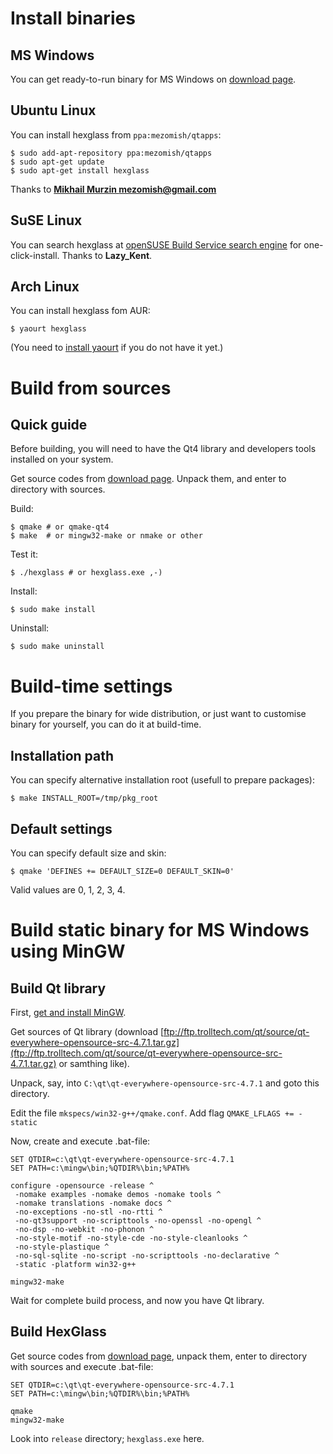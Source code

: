 

# Install binaries #

## MS Windows ##

You can get ready-to-run binary for MS Windows on
[download page](http://code.google.com/p/hexglass/downloads/list).

## Ubuntu Linux ##

You can install hexglass from `ppa:mezomish/qtapps`:

```
$ sudo add-apt-repository ppa:mezomish/qtapps
$ sudo apt-get update
$ sudo apt-get install hexglass
```

Thanks to **[Mikhail Murzin <mezomish@gmail.com>](http://murzin.ca/)**

## SuSE Linux ##

You can search hexglass at [openSUSE Build Service search engine](http://software.opensuse.org/search?q=hexglass) for one-click-install. Thanks to **Lazy\_Kent**.

## Arch Linux ##

You can install hexglass fom AUR:

```
$ yaourt hexglass
```

(You need to
[install yaourt](https://wiki.archlinux.org/index.php/Yaourt)
if you do not have it yet.)

# Build from sources #

## Quick guide ##

Before building, you will need to have the Qt4 library and developers
tools installed on your system.

Get source codes from
[download page](http://code.google.com/p/hexglass/downloads/list).
Unpack them, and enter to directory with sources.

Build:

```
$ qmake # or qmake-qt4
$ make  # or mingw32-make or nmake or other
```

Test it:

```
$ ./hexglass # or hexglass.exe ,-)
```

Install:

```
$ sudo make install
```

Uninstall:

```
$ sudo make uninstall
```

# Build-time settings #

If you prepare the binary for wide distribution,
or just want to customise binary for yourself,
you can do it at build-time.

## Installation path ##

You can specify alternative installation root
(usefull to prepare packages):

```
$ make INSTALL_ROOT=/tmp/pkg_root
```

## Default settings ##

You can specify default size and skin:

```
$ qmake 'DEFINES += DEFAULT_SIZE=0 DEFAULT_SKIN=0'
```

Valid values are 0, 1, 2, 3, 4.

# Build static binary for MS Windows using MinGW #

## Build Qt library ##

First, [get and install MinGW](http://www.mingw.org/wiki/InstallationHOWTOforMinGW).

Get sources of Qt library
(download
[ftp://ftp.trolltech.com/qt/source/qt-everywhere-opensource-src-4.7.1.tar.gz](ftp://ftp.trolltech.com/qt/source/qt-everywhere-opensource-src-4.7.1.tar.gz)
or samthing like).

Unpack, say, into `C:\qt\qt-everywhere-opensource-src-4.7.1` and
goto this directory.

Edit the file `mkspecs/win32-g++/qmake.conf`. Add flag
`QMAKE_LFLAGS += -static`

Now, create and execute .bat-file:

```
SET QTDIR=c:\qt\qt-everywhere-opensource-src-4.7.1
SET PATH=c:\mingw\bin;%QTDIR%\bin;%PATH%

configure -opensource -release ^
 -nomake examples -nomake demos -nomake tools ^
 -nomake translations -nomake docs ^
 -no-exceptions -no-stl -no-rtti ^
 -no-qt3support -no-scripttools -no-openssl -no-opengl ^
 -no-dsp -no-webkit -no-phonon ^
 -no-style-motif -no-style-cde -no-style-cleanlooks ^
 -no-style-plastique ^
 -no-sql-sqlite -no-script -no-scripttools -no-declarative ^
 -static -platform win32-g++

mingw32-make
```

Wait for complete build process, and now you have Qt library.

## Build HexGlass ##

Get source codes from
[download page](http://code.google.com/p/hexglass/downloads/list),
unpack them, enter to directory with sources and execute .bat-file:

```
SET QTDIR=c:\qt\qt-everywhere-opensource-src-4.7.1
SET PATH=c:\mingw\bin;%QTDIR%\bin;%PATH%

qmake
mingw32-make
```

Look into `release` directory; `hexglass.exe` here.